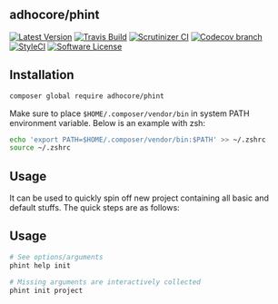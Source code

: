 ## adhocore/phint

[![Latest Version](https://img.shields.io/github/release/adhocore/phint.svg?style=flat-square)](https://github.com/adhocore/phint/releases)
[![Travis Build](https://img.shields.io/travis/adhocore/phint/master.svg?style=flat-square)](https://travis-ci.org/adhocore/phint?branch=master)
[![Scrutinizer CI](https://img.shields.io/scrutinizer/g/adhocore/phint.svg?style=flat-square)](https://scrutinizer-ci.com/g/adhocore/phint/?branch=master)
[![Codecov branch](https://img.shields.io/codecov/c/github/adhocore/phint/master.svg?style=flat-square)](https://codecov.io/gh/adhocore/phint)
[![StyleCI](https://styleci.io/repos/108550679/shield)](https://styleci.io/repos/108550679)
[![Software License](https://img.shields.io/badge/license-MIT-brightgreen.svg?style=flat-square)](LICENSE)


## Installation

```bash
composer global require adhocore/phint
```

Make sure to place `$HOME/.composer/vendor/bin` in system PATH environment variable. Below is an example with zsh:

```bash
echo 'export PATH=$HOME/.composer/vendor/bin:$PATH' >> ~/.zshrc
source ~/.zshrc
```


## Usage

It can be used to quickly spin off new  project containing all basic and default stuffs. The quick steps are as follows:

## Usage
```bash
# See options/arguments
phint help init

# Missing arguments are interactively collected
phint init project
```
